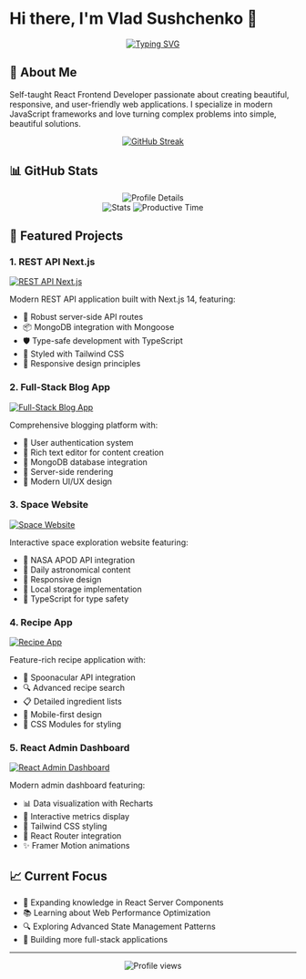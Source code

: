 # Hi there, I'm Vlad Sushchenko 👋
<div align="center">
  
[![Typing SVG](https://readme-typing-svg.herokuapp.com?font=Fira+Code&pause=1000&color=3B91F7&center=true&vCenter=true&width=435&lines=React+Frontend+Developer;Self-Taught+Developer;Always+Learning+New+Things)](https://git.io/typing-svg)

</div>

## 🚀 About Me

Self-taught React Frontend Developer passionate about creating beautiful, responsive, and user-friendly web applications. I specialize in modern JavaScript frameworks and love turning complex problems into simple, beautiful solutions.

<div align="center">
  
[![GitHub Streak](https://streak-stats.demolab.com?user=6Glow&theme=algolia&hide_border=true&border_radius=7.3&date_format=j%20M%5B%20Y%5D&card_width=900&card_height=400&sideNums=E3EB7D&stroke=EB5454&dates=867B77&fire=EB8F30)](https://git.io/streak-stats)

</div>

<!-- ## 💻 Tech Stack

<div align="center">

![React](https://img.shields.io/badge/React-20232A?style=for-the-badge&logo=react&logoColor=61DAFB)
![Next.js](https://img.shields.io/badge/Next.js-000000?style=for-the-badge&logo=next.js&logoColor=white)
![TypeScript](https://img.shields.io/badge/TypeScript-007ACC?style=for-the-badge&logo=typescript&logoColor=white)
![JavaScript](https://img.shields.io/badge/JavaScript-F7DF1E?style=for-the-badge&logo=javascript&logoColor=black)
![Tailwind CSS](https://img.shields.io/badge/Tailwind_CSS-38B2AC?style=for-the-badge&logo=tailwind-css&logoColor=white)
![MongoDB](https://img.shields.io/badge/MongoDB-4EA94B?style=for-the-badge&logo=mongodb&logoColor=white)
![Git](https://img.shields.io/badge/Git-F05032?style=for-the-badge&logo=git&logoColor=white)

</div>
---------->
## 📊 GitHub Stats

<div align="center">
  <img src="https://github-profile-summary-cards.vercel.app/api/cards/profile-details?username=6Glow&theme=algolia" alt="Profile Details"> 
  <br/>
  <img src="https://github-profile-summary-cards.vercel.app/api/cards/stats?username=6Glow&theme=algolia" alt="Stats"> 
  <img src="https://github-profile-summary-cards.vercel.app/api/cards/productive-time?username=6Glow&theme=algolia" alt="Productive Time">
</div>

## 🎯 Featured Projects

### 1. REST API Next.js
[![REST API Next.js](https://github-readme-stats.vercel.app/api/pin/?username=6Glow&repo=REST-API-Next.js&theme=algolia)](https://github.com/6Glow/REST-API-Next.js)

Modern REST API application built with Next.js 14, featuring:
- 🔄 Robust server-side API routes
- 📦 MongoDB integration with Mongoose
- 🛡️ Type-safe development with TypeScript
- 🎨 Styled with Tailwind CSS
- 📱 Responsive design principles

### 2. Full-Stack Blog App
[![Full-Stack Blog App](https://github-readme-stats.vercel.app/api/pin/?username=6Glow&repo=Full-Stack_Blog-App&theme=algolia)](https://github.com/6Glow/Full-Stack_Blog-App)

Comprehensive blogging platform with:
- 🔐 User authentication system
- 📝 Rich text editor for content creation
- 💾 MongoDB database integration
- 🚀 Server-side rendering
- 🎨 Modern UI/UX design

### 3. Space Website
[![Space Website](https://github-readme-stats.vercel.app/api/pin/?username=6Glow&repo=Space-Website&theme=algolia)](https://github.com/6Glow/Space-Website)

Interactive space exploration website featuring:
- 🌌 NASA APOD API integration
- 💫 Daily astronomical content
- 📱 Responsive design
- 💾 Local storage implementation
- 🎯 TypeScript for type safety

### 4. Recipe App
[![Recipe App](https://github-readme-stats.vercel.app/api/pin/?username=6Glow&repo=Recipe-App&theme=algolia)](https://github.com/6Glow/Recipe-App)

Feature-rich recipe application with:
- 🍳 Spoonacular API integration
- 🔍 Advanced recipe search
- 📋 Detailed ingredient lists
- 📱 Mobile-first design
- 🎨 CSS Modules for styling

### 5. React Admin Dashboard
[![React Admin Dashboard](https://github-readme-stats.vercel.app/api/pin/?username=6Glow&repo=React-Admin-Dashboard&theme=algolia)](https://github.com/6Glow/React-Admin-Dashboard)

Modern admin dashboard featuring:
- 📊 Data visualization with Recharts
- 🎯 Interactive metrics display
- 🎨 Tailwind CSS styling
- 🔄 React Router integration
- ✨ Framer Motion animations

## 📈 Current Focus

- 🌱 Expanding knowledge in React Server Components
- 📚 Learning about Web Performance Optimization
- 🔍 Exploring Advanced State Management Patterns
- 🎯 Building more full-stack applications


<!---
## 📫 Let's Connect

<div align="center">

[![LinkedIn](https://img.shields.io/badge/LinkedIn-0077B5?style=for-the-badge&logo=linkedin&logoColor=white)](your-linkedin-url)
[![Portfolio](https://img.shields.io/badge/Portfolio-000000?style=for-the-badge&logo=About.me&logoColor=white)](your-portfolio-url)
[![Email](https://img.shields.io/badge/Email-D14836?style=for-the-badge&logo=gmail&logoColor=white)](mailto:your.email@example.com)

</div>
---->
---

<div align="center">
  <img src="https://komarev.com/ghpvc/?username=6Glow&color=blue&style=flat-square" alt="Profile views">
</div>
